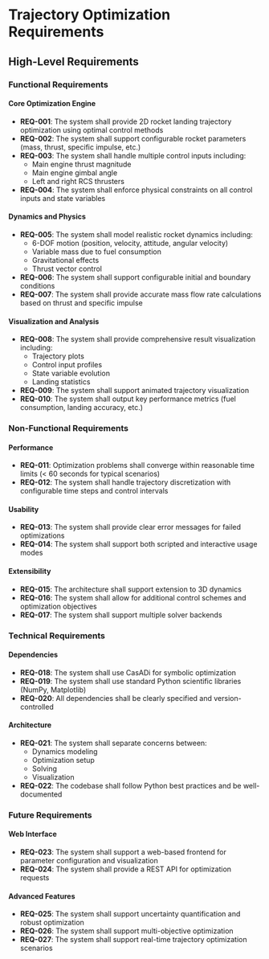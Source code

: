 # Trajectory Optimization Requirements

## High-Level Requirements

### Functional Requirements

#### Core Optimization Engine
- **REQ-001**: The system shall provide 2D rocket landing trajectory optimization using optimal control methods
- **REQ-002**: The system shall support configurable rocket parameters (mass, thrust, specific impulse, etc.)
- **REQ-003**: The system shall handle multiple control inputs including:
  - Main engine thrust magnitude
  - Main engine gimbal angle
  - Left and right RCS thrusters
- **REQ-004**: The system shall enforce physical constraints on all control inputs and state variables

#### Dynamics and Physics
- **REQ-005**: The system shall model realistic rocket dynamics including:
  - 6-DOF motion (position, velocity, attitude, angular velocity)
  - Variable mass due to fuel consumption
  - Gravitational effects
  - Thrust vector control
- **REQ-006**: The system shall support configurable initial and boundary conditions
- **REQ-007**: The system shall provide accurate mass flow rate calculations based on thrust and specific impulse

#### Visualization and Analysis
- **REQ-008**: The system shall provide comprehensive result visualization including:
  - Trajectory plots
  - Control input profiles
  - State variable evolution
  - Landing statistics
- **REQ-009**: The system shall support animated trajectory visualization
- **REQ-010**: The system shall output key performance metrics (fuel consumption, landing accuracy, etc.)

### Non-Functional Requirements

#### Performance
- **REQ-011**: Optimization problems shall converge within reasonable time limits (< 60 seconds for typical scenarios)
- **REQ-012**: The system shall handle trajectory discretization with configurable time steps and control intervals

#### Usability
- **REQ-013**: The system shall provide clear error messages for failed optimizations
- **REQ-014**: The system shall support both scripted and interactive usage modes

#### Extensibility
- **REQ-015**: The architecture shall support extension to 3D dynamics
- **REQ-016**: The system shall allow for additional control schemes and optimization objectives
- **REQ-017**: The system shall support multiple solver backends

### Technical Requirements

#### Dependencies
- **REQ-018**: The system shall use CasADi for symbolic optimization
- **REQ-019**: The system shall use standard Python scientific libraries (NumPy, Matplotlib)
- **REQ-020**: All dependencies shall be clearly specified and version-controlled

#### Architecture
- **REQ-021**: The system shall separate concerns between:
  - Dynamics modeling
  - Optimization setup
  - Solving
  - Visualization
- **REQ-022**: The codebase shall follow Python best practices and be well-documented

### Future Requirements

#### Web Interface
- **REQ-023**: The system shall support a web-based frontend for parameter configuration and visualization
- **REQ-024**: The system shall provide a REST API for optimization requests

#### Advanced Features
- **REQ-025**: The system shall support uncertainty quantification and robust optimization
- **REQ-026**: The system shall support multi-objective optimization
- **REQ-027**: The system shall support real-time trajectory optimization scenarios